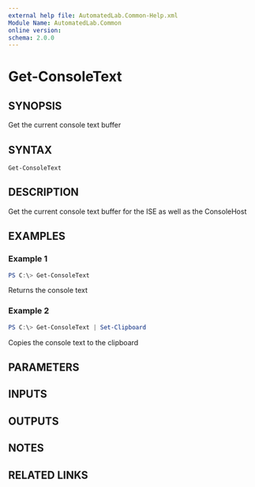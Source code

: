 ```yaml
---
external help file: AutomatedLab.Common-Help.xml
Module Name: AutomatedLab.Common
online version:
schema: 2.0.0
---
```


# Get-ConsoleText

## SYNOPSIS

Get the current console text buffer

## SYNTAX

```
Get-ConsoleText
```

## DESCRIPTION

Get the current console text buffer for the ISE as well as the ConsoleHost

## EXAMPLES

### Example 1
```powershell
PS C:\> Get-ConsoleText
```

Returns the console text

### Example 2
```powershell
PS C:\> Get-ConsoleText | Set-Clipboard
```

Copies the console text to the clipboard

## PARAMETERS

## INPUTS

## OUTPUTS

## NOTES

## RELATED LINKS
